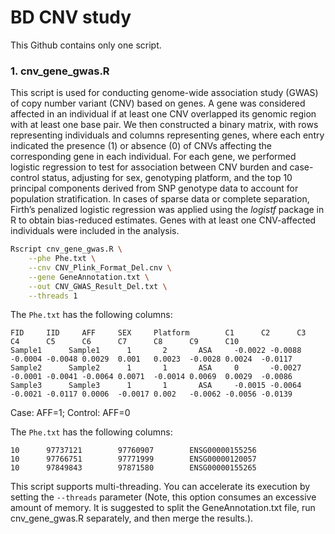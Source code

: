 # BD CNV study
This Github contains only one script. 
### 1. cnv_gene_gwas.R
This script is used for conducting genome-wide association study (GWAS) of copy number variant (CNV) based on genes. A gene was considered affected in an individual if at least one CNV overlapped its genomic region with at least one base pair. We then constructed a binary matrix, with rows representing individuals and columns representing genes, where each entry indicated the presence (1) or absence (0) of CNVs affecting the corresponding gene in each individual. For each gene, we performed logistic regression to test for association between CNV burden and case-control status, adjusting for sex, genotyping platform, and the top 10 principal components derived from SNP genotype data to account for population stratification. In cases of sparse data or complete separation, Firth’s penalized logistic regression was applied using the <I>logistf</I> package in R to obtain bias-reduced estimates. Genes with at least one CNV-affected individuals were included in the analysis. <br>
```bash
Rscript cnv_gene_gwas.R \
    --phe Phe.txt \
    --cnv CNV_Plink_Format_Del.cnv \
    --gene GeneAnnotation.txt \
    --out CNV_GWAS_Result_Del.txt \
    --threads 1
```
The `Phe.txt` has the following columns: <br>
```
FID     IID     AFF     SEX     Platform        C1      C2      C3      C4      C5      C6      C7      C8      C9      C10
Sample1      Sample1      1       2       ASA     -0.0022 -0.0088 -0.0004 -0.0048 0.0029  0.001   0.0023  -0.0028 0.0024  -0.0117
Sample2      Sample2      1       1       ASA     0       -0.0027 -0.0001 -0.0041 -0.0064 0.0071  -0.0014 0.0069  0.0029  -0.0086
Sample3      Sample3      1       1       ASA     -0.0015 -0.0064 -0.0021 -0.0117 0.0006  -0.0017 0.002   -0.0062 -0.0056 -0.0139
```
Case: AFF=1; Control: AFF=0

The `Phe.txt` has the following columns: <br>
```
10      97737121        97760907        ENSG00000155256
10      97766751        97771999        ENSG00000120057
10      97849843        97871580        ENSG00000155265
```

This script supports multi-threading. You can accelerate its execution by setting the `--threads` parameter (Note, this option consumes an excessive amount of memory. It is suggested to split the GeneAnnotation.txt file, run cnv_gene_gwas.R separately, and then merge the results.). <br>
